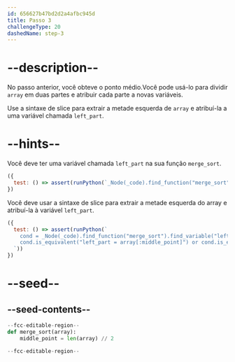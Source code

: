 ```yaml
---
id: 656627b47bd2d2a4afbc945d
title: Passo 3
challengeType: 20
dashedName: step-3
---
```


# --description--

No passo anterior, você obteve o ponto médio.Você pode usá-lo para dividir `array` em duas partes e atribuir cada parte a novas variáveis. 

Use a sintaxe de slice para extrair a metade esquerda de `array` e atribuí-la a uma variável chamada `left_part`.

# --hints--

Você deve ter uma variável chamada `left_part` na sua função `merge_sort`.

```js
({
  test: () => assert(runPython(`_Node(_code).find_function("merge_sort").has_variable("left_part")`)) 
})
```

Você deve usar a sintaxe de slice para extrair a metade esquerda do array e atribuí-la à variável `left_part`.

```js
({
  test: () => assert(runPython(`
    cond = _Node(_code).find_function("merge_sort").find_variable("left_part")
    cond.is_equivalent("left_part = array[:middle_point]") or cond.is_equivalent("left_part = array[0:middle_point]")
  `))
})
```

# --seed--

## --seed-contents--

```py
--fcc-editable-region--
def merge_sort(array):
    middle_point = len(array) // 2

--fcc-editable-region--
```
